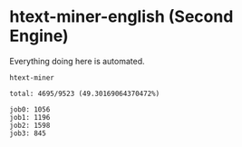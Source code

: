 # htext-miner-english (Second Engine)

Everything doing here is automated.

```
htext-miner

total: 4695/9523 (49.30169064370472%)

job0: 1056
job1: 1196
job2: 1598
job3: 845
```